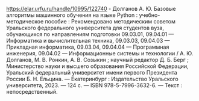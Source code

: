 https://elar.urfu.ru/handle/10995/122740 - Долганов А. Ю. Базовые алгоритмы машинного обучения на языке Python : учебно-методическое пособие : Рекомендовано методическим советом Уральского федерального университета для студентов вуза, обучающихся по направлениям подготовки 09.03.01, 09.04.01 — Информатика и вычислительная техника, 09.03.03, 09.04.03 — Прикладная информатика, 09.03.04, 09.04.04 — Программная инженерия, 09.04.02 — Информационные системы и технологии / А. Ю. Долганов, М. В. Ронкин, А. В. Созыкин ; научный редактор Д. Б. Берг ; Министерство науки и высшего образования Российской Федерации, Уральский федеральный университет имени первого Президента России Б. Н. Ельцина. — Екатеринбург : Издательство Уральского университета, 2023. — 124 с. — ISBN 978-5-7996-3632-6. — Текст : непосредственный.
